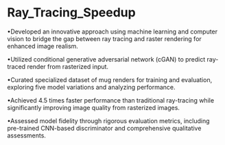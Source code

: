 # Ray_Tracing_Speedup
•Developed an innovative approach using machine learning and computer vision to bridge the gap between ray tracing and raster rendering for enhanced image realism.

•Utilized conditional generative adversarial network (cGAN) to predict ray-traced render from rasterized input.

•Curated specialized dataset of mug renders for training and evaluation, exploring five model variations and analyzing performance.

•Achieved 4.5 times faster performance than traditional ray-tracing while significantly improving image quality from rasterized images.

•Assessed model fidelity through rigorous evaluation metrics, including pre-trained CNN-based discriminator and comprehensive qualitative assessments.

